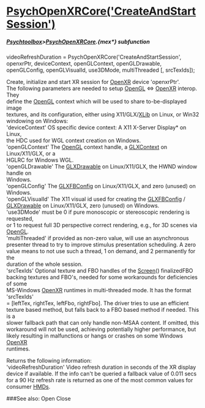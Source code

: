 # [PsychOpenXRCore('CreateAndStartSession')](PsychOpenXRCore-CreateAndStartSession) 
##### [Psychtoolbox](Psychtoolbox)>[PsychOpenXRCore](PsychOpenXRCore).{mex*} subfunction

videoRefreshDuration = PsychOpenXRCore('CreateAndStartSession', openxrPtr, deviceContext, openGLContext, openGLDrawable, openGLConfig, openGLVisualId, use3DMode, multiThreaded [, srcTexIds]);

Create, initialize and start XR session for [OpenXR](OpenXR) device 'openxrPtr'.  
The following parameters are needed to setup [OpenGL](OpenGL) <=\> [OpenXR](OpenXR) interop. They  
define the [OpenGL](OpenGL) context which will be used to share to-be-displayed image  
textures, and its configuration, either using X11/GLX/[XLib](XLib) on Linux, or Win32  
windowing on Windows:  
'deviceContext' OS specific device context: A X11 X-Server Display\* on Linux,  
the HDC used for WGL context creation on Windows.  
'openGLContext' The [OpenGL](OpenGL) context handle, a [GLXContext](GLXContext) on Linux/X11/GLX, or a  
HGLRC for Windows WGL.  
'openGLDrawable' The [GLXDrawable](GLXDrawable) on Linux/X11/GLX, the HWND window handle on  
Windows.  
'openGLConfig' The [GLXFBConfig](GLXFBConfig) on Linux/X11/GLX, and zero (unused) on Windows.  
'openGLVisualId' The X11 visual id used for creating the [GLXFBConfig](GLXFBConfig) /  
[GLXDrawable](GLXDrawable) on Linux/X11/GLX, zero (unused) on Windows.  
'use3DMode' must be 0 if pure monoscopic or stereoscopic rendering is requested,  
or 1 to request full 3D perspective correct rendering, e.g., for 3D scenes via  
[OpenGL](OpenGL).  
'multiThreaded' if provided as non-zero value, will use an asynchronous  
presenter thread to try to improve stimulus presentation scheduling. A zero  
value means to not use such a thread, 1 on demand, and 2 permanently for the  
duration of the whole session.  
'srcTexIds' Optional texture and FBO handles of the [Screen](Screen)() finalizedFBO  
backing textures and FBO's, needed for some workarounds for deficiencies of some  
MS-Windows [OpenXR](OpenXR) runtimes in multi-threaded mode. It has the format 'srcTexIds'  
= [leftTex, rightTex, leftFbo, rightFbo]. The driver tries to use an efficient  
texture based method, but falls back to a FBO based method if needed. This is a  
slower fallback path that can only handle non-MSAA content. If omitted, this  
workaround will not be used, achieving potentially higher performance, but  
likely resulting in malfunctions or hangs or crashes on some Windows [OpenXR](OpenXR)  
runtimes.  
  
Returns the following information:  
'videoRefreshDuration' Video refresh duration in seconds of the XR display  
device if available. If the info can't be queried a fallback value of 0.011 secs  
for a 90 Hz refresh rate is returned as one of the most common values for  
consumer [HMDs](HMDs).  
  


###See also:
Open Close
